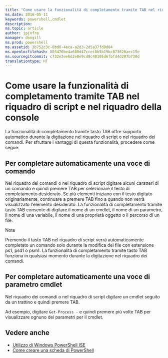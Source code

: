 ```yaml
---
title: "Come usare la funzionalità di completamento tramite TAB nel riquadro di script e nel riquadro della console"
ms.date: 2016-05-11
keywords: powershell,cmdlet
description: 
ms.topic: article
author: jpjofre
manager: dongill
ms.prod: powershell
ms.assetid: 3b752c3c-0bd0-4eca-a2d3-2d5a37fd9d84
ms.openlocfilehash: 803470be4a680d47ccec8b5b19bc873626aec15e
ms.sourcegitcommit: c732e3ee6d2e0e9cd8c40105d6fbfd4d207b730d
translationtype: HT
---
```

# <a name="how-to-use-tab-completion-in-the-script-pane-and-console-pane"></a>Come usare la funzionalità di completamento tramite TAB nel riquadro di script e nel riquadro della console
La funzionalità di completamento tramite tasto TAB offre supporto automatico durante la digitazione nel riquadro di script o nel riquadro dei comandi. Per sfruttare i vantaggi di questa funzionalità, procedere come segue:

## <a name="to-automatically-complete-a-command-entry"></a>Per completare automaticamente una voce di comando
Nel riquadro dei comandi o nel riquadro di script digitare alcuni caratteri di un comando e quindi premere TAB per selezionare il testo di completamento desiderato. Se più elementi iniziano con il testo digitato originariamente, continuare a premere TAB fino a quando non verrà visualizzato l'elemento desiderato. La funzionalità di completamento tramite tasto TAB consente di digitare il nome di un cmdlet, il nome di un parametro, il nome di una variabile, il nome di una proprietà oggetto o il percorso di un file.

> [!NOTE]
> Premendo il tasto TAB nel riquadro di script verrà automaticamente completato un comando solo durante la modifica dei file con estensione ps1, psd1 o psm1. La funzionalità di completamento tramite tasto TAB funziona in qualsiasi momento durante la digitazione nel riquadro dei comandi.

## <a name="to-automatically-complete-a-cmdlet-parameter-entry"></a>Per completare automaticamente una voce di parametro cmdlet
Nel riquadro dei comandi o nel riquadro di script digitare un cmdlet seguito da un trattino e quindi premere TAB.

Ad esempio, digitare `Get-Process -` e quindi premere più volte TAB per visualizzare ognuno dei parametri per il cmdlet.

## <a name="see-also"></a>Vedere anche
- [Utilizzo di Windows PowerShell ISE](using-the-windows-powershell-ise.md)
- [Come creare una scheda di PowerShell](How-to-Create-a-PowerShell-Tab-in-Windows-PowerShell-ISE.md)

